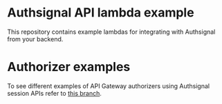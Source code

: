 # Authsignal API lambda example

This repository contains example lambdas for integrating with Authsignal from your backend.

# Authorizer examples

To see different examples of API Gateway authorizers using Authsignal session APIs refer to [this branch](https://github.com/authsignal/api-example-lambdas/tree/authorizer-examples).
